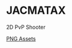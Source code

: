 # JACMATAX
2D PvP Shooter


[PNG Assets](https://drive.google.com/drive/folders/17hyEkZ_eHNQVQc7du_nVDiDBLLq9SxBp?usp=sharing)
